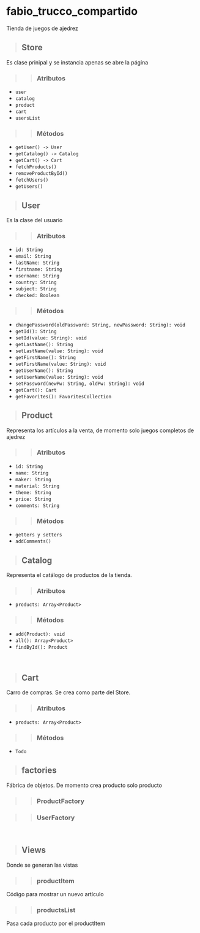 # fabio_trucco_compartido

Tienda de juegos de ajedrez

>## Store

Es clase prinipal y se instancia apenas se abre la página

>>### Atributos

* `user`
* `catalog`
* `product`
* `cart`
* `usersList`

>>### Métodos

* `getUser() -> User`
* `getCatalog() -> Catalog`
* `getCart() -> Cart`
* `fetchProducts()`
* `removeProductById()`
* `fetchUsers()`
* `getUsers()`

>## User

Es la clase del usuario

>>### Atributos

* `id: String`
* `email: String`
* `lastName: String`
* `firstname: String`
* `username: String`
* `country: String`
* `subject: String`
* `checked: Boolean`

>>### Métodos

* `changePassword(oldPassword: String, newPassword: String): void`
* `getId(): String`
* `setId(value: String): void`
* `getLastName(): String`
* `setLastName(value: String): void`
* `getFirstName(): String`
* `setFirstName(value: String): void`
* `getUserName(): String`
* `setUserName(value: String): void`
* `setPassword(newPw: String, oldPw: String): void`
* `getCart(): Cart`
* `getFavorites(): FavoritesCollection`

>## Product

Representa los artículos a la venta, de momento solo juegos completos de ajedrez

>>### Atributos

* `id: String`
* `name: String`
* `maker: String`
* `material: String`
* `theme: String`
* `price: String`
* `comments: String`

>>### Métodos

* `getters y setters`
* `addComments()`

>## Catalog

Representa el catálogo de productos de la tienda.

>>### Atributos

* `products: Array<Product>`

>>### Métodos

* `add(Product): void`
* `all(): Array<Product>`
* `findById(): Product`
<br/>

>## Cart

Carro de compras. Se crea como parte del Store.

>>### Atributos

* `products: Array<Product>`

>>### Métodos

* `Todo`

>## factories

Fábrica de objetos. De momento crea producto solo producto

>>### ProductFactory

>>### UserFactory
<br/>

>## Views


Donde se generan las vistas


>>### productItem

Código para mostrar un nuevo artículo

>>### productsList

Pasa cada producto por el productItem